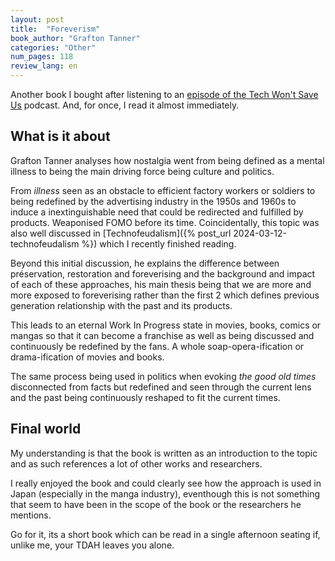```yaml
---
layout: post
title:  "Foreverism"
book_author: "Grafton Tanner"
categories: "Other"
num_pages: 118
review_lang: en
---
```


Another book I bought after listening to an [episode of the Tech Won't Save Us](https://techwontsave.us/episode/208_how_foreverism_degrades_our_culture_w_grafton_tanner) podcast. And, for once, I read it almost immediately.

## What is it about

Grafton Tanner analyses how nostalgia went from being defined as a mental illness to being the main driving force being culture and politics.

From *illness* seen as an obstacle to efficient factory workers or soldiers to being redefined by the advertising industry in the 1950s and 1960s to induce a inextinguishable need that could be redirected and fulfilled by products. Weaponised FOMO before its time. Coincidentally, this topic was also well discussed in [Technofeudalism]({% post_url 2024-03-12-technofeudalism %}) which I recently finished reading.

Beyond this initial discussion, he explains the difference between préservation, restoration and foreverising and the background and impact of each of these approaches, his main thesis being that we are more and more exposed to foreverising rather than the first 2 which defines previous generation relationship with the past and its products.

This leads to an eternal Work In Progress state in movies, books, comics or mangas so that it can become a franchise as well as being discussed and continuously be redefined by the fans. A whole soap-opera-ification or drama-ification of movies and books.

The same process being used in politics when evoking *the good old times* disconnected from facts but redefined and seen through the current lens and the past being continuously reshaped to fit the current times.

## Final world

My understanding is that the book is written as an introduction to the topic and as such references a lot of other works and researchers.

I really enjoyed the book and could clearly see how the approach is used in Japan (especially in the manga industry), eventhough this is not something that seem to have been in the scope of the book or the researchers he mentions.

Go for it, its a short book which can be read in a single afternoon seating if, unlike me, your TDAH leaves you alone.

